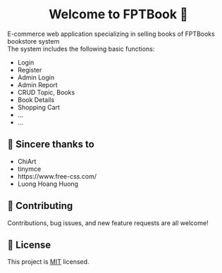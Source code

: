 <h1 align="center">Welcome to FPTBook  👋</h1>

E-commerce web application specializing in selling books of FPTBooks bookstore system
<br>
The system includes the following basic functions:
<br>
<ul>
        <li>Login</li>
        <li>Register</li>
        <li>Admin Login</li>
        <li>Admin Report</li>
        <li>CRUD Topic, Books</li>
        <li>Book Details</li>
        <li>Shopping Cart</li>
        <li>...</li>
        <li>...</li>
</ul>

## 💚 Sincere thanks to

<ul>
        <li>ChiArt</li>
        <li>tinymce</li>
        <li>https://www.free-css.com/</li>
        <li>Luong Hoang Huong</li>
        
</ul>
  
## 🤝 Contributing

Contributions, bug issues, and new feature requests are all welcome!

## 📝 License

This project is <a href="https://github.com/zolmkoz/WebBookStore/blob/master/LICENSE">MIT</a> licensed.

